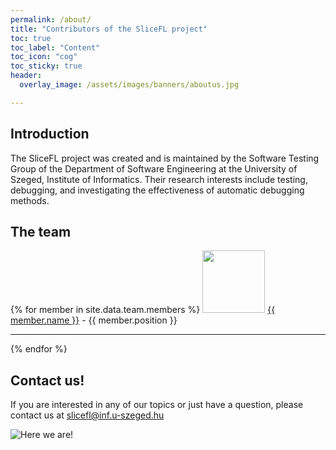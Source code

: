 ```yaml
---
permalink: /about/
title: "Contributors of the SliceFL project"
toc: true
toc_label: "Content"
toc_icon: "cog"
toc_sticky: true
header:
  overlay_image: /assets/images/banners/aboutus.jpg

---
```


## Introduction

The SliceFL project was created and is maintained by the Software Testing Group of the Department of Software Engineering at the University of Szeged, Institute of Informatics.
Their research interests include testing, debugging, and investigating the effectiveness of automatic debugging methods.

## The team

{% for member in site.data.team.members %}
  <img src="{{member.avatar}}" width="100" height="100"/>
  <a href="{{member.webpage}}">{{ member.name }}</a> - {{ member.position }}
  <hr>
{% endfor %}

## Contact us!

If you are interested in any of our topics or just have a question, please contact us at <a href="mailto:slicefl@inf.u-szeged.hu">slicefl@inf.u-szeged.hu</a>

<img src="{{ site.url }}{{ site.baseurl }}/assets/images/banners/aboutus_foot.png" alt="Here we are!">